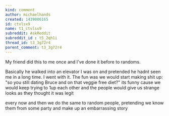 ```yaml
---
kind: comment
author: michaelhands
created: 1439006165
id: ctvlsx9
name: t1_ctvlsx9
subreddit: AskReddit
subreddit_id : t5_2qh1i
thread_id: t3_3g72r4
parent_comment: t3_3g72r4
---
```


My friend did this to me once and I've done it before to randoms. 

Basically he walked into an elevator I was on and pretended he hadnt seen me in a long time. I went with it. The fun was we would start making shit up: "so you still dating Bruce and on that veggie free diet?" its funny cause we would keep trying to 1up each other and the people would give us strange looks as they thought it was legit

every now and then we do the same to random people, pretending we know them from some party and make up an embarrassing story 
